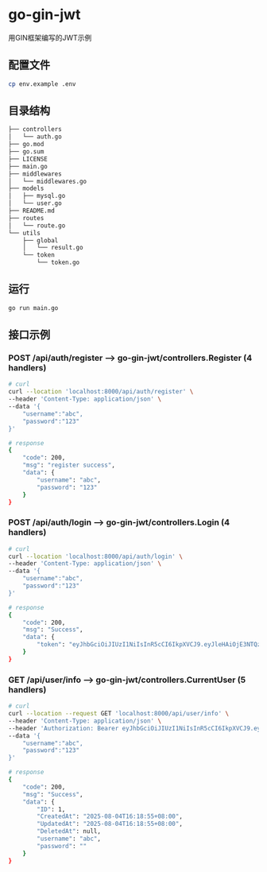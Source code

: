 # go-gin-jwt

用GIN框架编写的JWT示例



## 配置文件

```sh
cp env.example .env
```



## 目录结构

```sh
├── controllers
│   └── auth.go
├── go.mod
├── go.sum
├── LICENSE
├── main.go
├── middlewares
│   └── middlewares.go
├── models
│   ├── mysql.go
│   └── user.go
├── README.md
├── routes
│   └── route.go
└── utils
    ├── global
    │   └── result.go
    └── token
        └── token.go
```



## 运行

```sh
go run main.go
```



## 接口示例

### POST   /api/auth/register        --> go-gin-jwt/controllers.Register (4 handlers)

```sh
# curl
curl --location 'localhost:8000/api/auth/register' \
--header 'Content-Type: application/json' \
--data '{
    "username":"abc",
    "password":"123"
}'

# response
{
    "code": 200,
    "msg": "register success",
    "data": {
        "username": "abc",
        "password": "123"
    }
}
```

### POST   /api/auth/login           --> go-gin-jwt/controllers.Login (4 handlers)

```sh
# curl
curl --location 'localhost:8000/api/auth/login' \
--header 'Content-Type: application/json' \
--data '{
    "username":"abc",
    "password":"123"
}'

# response
{
    "code": 200,
    "msg": "Success",
    "data": {
        "token": "eyJhbGciOiJIUzI1NiIsInR5cCI6IkpXVCJ9.eyJleHAiOjE3NTQzMDI5MzksImlhdCI6MTc1NDI5NTczOSwiaXNzIjoiand0IGV4YW1wbGUiLCJuYmYiOjE3NTQyOTU3MzksInN1YiI6Inh4eC5hYmMuY29tIiwidXNlcl9pZCI6MX0.Rf2gYluJm3USyPeA_Zg0LxTLfXtnELOcSvb1rTINrfQ"
    }
}
```

### GET    /api/user/info            --> go-gin-jwt/controllers.CurrentUser (5 handlers)

```sh
# curl
curl --location --request GET 'localhost:8000/api/user/info' \
--header 'Content-Type: application/json' \
--header 'Authorization: Bearer eyJhbGciOiJIUzI1NiIsInR5cCI6IkpXVCJ9.eyJleHAiOjE3NTQzMDI5MzksImlhdCI6MTc1NDI5NTczOSwiaXNzIjoiand0IGV4YW1wbGUiLCJuYmYiOjE3NTQyOTU3MzksInN1YiI6Inh4eC5hYmMuY29tIiwidXNlcl9pZCI6MX0.Rf2gYluJm3USyPeA_Zg0LxTLfXtnELOcSvb1rTINrfQ' \
--data '{
    "username":"abc",
    "password":"123"
}'

# response
{
    "code": 200,
    "msg": "Success",
    "data": {
        "ID": 1,
        "CreatedAt": "2025-08-04T16:18:55+08:00",
        "UpdatedAt": "2025-08-04T16:18:55+08:00",
        "DeletedAt": null,
        "username": "abc",
        "password": ""
    }
}

```




